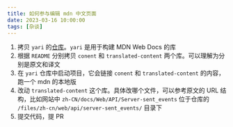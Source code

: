 ```yaml
---
title: 如何参与编辑 mdn 中文页面
date: 2023-03-16 10:00:00
tags: [杂谈]
---
```


1. 拷贝 `yari` 的[仓库](https://github.com/mdn/yari)。`yari` 是用于构建 MDN Web Docs 的库
2. 根据 `README` 分别拷贝 `conent` 和 `translated-content` 两个库。可以理解为分别是原文和译文
3. 在 `yari` 仓库中启动项目，它会链接 `conent` 和 `translated-content` 的内容，跑一个 mdn 的本地版
4. 改动 `translated-content` 这个库。具体改哪个文件，可以参考原文的 URL 结构，比如网站中 `zh-CN/docs/Web/API/Server-sent_events` 位于仓库的 `/files/zh-cn/web/api/server-sent_events/` 目录下
5. 提交代码，提 PR

